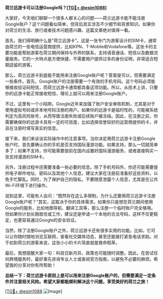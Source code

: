 **荷兰远游卡可以注册Google吗？[[TG💪+ @esim1088](https://t.me/s/esim1088)]**

大家好，今天咱们聊聊一个很多人都关心的问题——荷兰远游卡能不能注册Google账户？这个问题看似简单，但背后其实涉及不少细节和背景知识。如果你对荷兰的生活、旅行或者技术问题感兴趣，这篇文章绝对值得一看。

首先，我们得明确什么是“荷兰远游卡”。这是一张专门为游客设计的SIM卡，通常由荷兰的一些电信运营商提供，比如KPN、T-Mobile和Vodafone等。这张卡的主要功能是帮助游客在荷兰期间保持与外界的联系，支持语音通话、短信以及数据流量服务。它的一大特点是方便快捷，不需要用户提供过多的身份证明，非常适合短期逗留的游客。

那么，荷兰远游卡到底能不能用来注册Google账户呢？答案是可以，但需要满足一些条件。首先，Google账户的注册需要一个有效的手机号码。这个号码必须能够接收验证码短信，而荷兰远游卡通常都具备这项功能。所以，从技术上讲，只要你的远游卡能正常接收短信，理论上就可以用来注册Google账户。

不过，这里有一个小陷阱。Google近年来加强了账户安全审核机制，尤其是对于使用虚拟号码或非本地号码注册的用户。如果你的远游卡是临时性的，可能被系统判定为高风险账号，从而导致注册失败或后续账户被冻结。因此，在注册之前，你需要确保你的远游卡具有一定的可信度，比如选择信誉较好的运营商提供的卡，并且在注册时填写真实的信息。

接下来，我们来谈谈实际操作中的注意事项。当你决定用荷兰远游卡注册Google账户时，首先要确认你的手机是否支持国际漫游功能。如果支持，那么一切就简单多了；如果不支持，你可能需要提前在国内设置好国际漫游服务，或者直接购买一张支持漫游的SIM卡。

另外，注册过程中还需要准备一些必要的信息。除了手机号码外，你还可能需要提供电子邮件地址、密码以及其他个人信息。建议大家在注册前准备好这些资料，以免手忙脚乱。同时，为了保护自己的隐私，不要随意泄露个人信息，尤其是在公共Wi-Fi环境下进行操作。

说到这里，可能有人会问：“既然存在这么多限制，为什么还要用荷兰远游卡注册Google账户呢？”其实，这取决于你的具体需求。如果你只是想在荷兰期间使用Google的服务，比如地图导航、翻译工具等，那么注册一个临时账户完全够用。但如果你计划长期居住或工作，建议还是申请一个本地的合法号码，这样不仅更稳定，也更容易通过Google的安全验证。

当然，除了注册Google账户之外，荷兰远游卡还有很多实用的功能。比如，它可以让你随时随地浏览互联网，查看社交媒体动态，甚至还能拨打紧急电话求助。对于初到荷兰的游客来说，这张小小的卡片简直就是救命稻草。

最后，我想提醒大家一句：科技日新月异，政策也可能随时调整。因此，在尝试任何跨境服务时，最好事先咨询专业人士或查阅官方指南，以避免不必要的麻烦。希望我的分享对你有所帮助！

**总结一下：荷兰远游卡原则上是可以用来注册Google账户的，但需要满足一定条件并注意相关风险。希望大家都能顺利解决这个问题，享受美好的荷兰之旅！**

[[TG💪+ @esim1088](https://t.me/s/esim1088) ![Image](https://i.postimg.cc/4NQfJmqS/Snipaste-2025-05-13-00-14-12.png)]